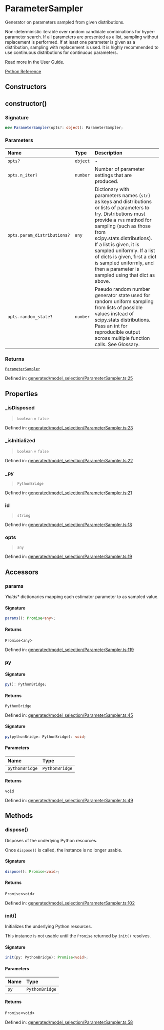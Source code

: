# ParameterSampler

Generator on parameters sampled from given distributions.

Non-deterministic iterable over random candidate combinations for hyper- parameter search. If all parameters are presented as a list, sampling without replacement is performed. If at least one parameter is given as a distribution, sampling with replacement is used. It is highly recommended to use continuous distributions for continuous parameters.

Read more in the User Guide.

[Python Reference](https://scikit-learn.org/stable/modules/generated/sklearn.model_selection.ParameterSampler.html)

## Constructors

## constructor()

### Signature

```ts
new ParameterSampler(opts?: object): ParameterSampler;
```

### Parameters

| Name | Type | Description |
| :------ | :------ | :------ |
| `opts?` | `object` | - |
| `opts.n_iter?` | `number` | Number of parameter settings that are produced. |
| `opts.param_distributions?` | `any` | Dictionary with parameters names (`str`) as keys and distributions or lists of parameters to try. Distributions must provide a `rvs` method for sampling (such as those from scipy.stats.distributions). If a list is given, it is sampled uniformly. If a list of dicts is given, first a dict is sampled uniformly, and then a parameter is sampled using that dict as above. |
| `opts.random_state?` | `number` | Pseudo random number generator state used for random uniform sampling from lists of possible values instead of scipy.stats distributions. Pass an int for reproducible output across multiple function calls. See Glossary. |

### Returns

[`ParameterSampler`](ParameterSampler.md)

Defined in:  [generated/model\_selection/ParameterSampler.ts:25](https://github.com/transitive-bullshit/scikit-learn-ts/blob/f6c1fce/packages/sklearn/src/generated/model_selection/ParameterSampler.ts#L25)

## Properties

### \_isDisposed

> `boolean`  = `false`

Defined in:  [generated/model\_selection/ParameterSampler.ts:23](https://github.com/transitive-bullshit/scikit-learn-ts/blob/f6c1fce/packages/sklearn/src/generated/model_selection/ParameterSampler.ts#L23)

### \_isInitialized

> `boolean`  = `false`

Defined in:  [generated/model\_selection/ParameterSampler.ts:22](https://github.com/transitive-bullshit/scikit-learn-ts/blob/f6c1fce/packages/sklearn/src/generated/model_selection/ParameterSampler.ts#L22)

### \_py

> `PythonBridge`

Defined in:  [generated/model\_selection/ParameterSampler.ts:21](https://github.com/transitive-bullshit/scikit-learn-ts/blob/f6c1fce/packages/sklearn/src/generated/model_selection/ParameterSampler.ts#L21)

### id

> `string`

Defined in:  [generated/model\_selection/ParameterSampler.ts:18](https://github.com/transitive-bullshit/scikit-learn-ts/blob/f6c1fce/packages/sklearn/src/generated/model_selection/ParameterSampler.ts#L18)

### opts

> `any`

Defined in:  [generated/model\_selection/ParameterSampler.ts:19](https://github.com/transitive-bullshit/scikit-learn-ts/blob/f6c1fce/packages/sklearn/src/generated/model_selection/ParameterSampler.ts#L19)

## Accessors

### params

*Yields** dictionaries mapping each estimator parameter to as sampled value.

#### Signature

```ts
params(): Promise<any>;
```

#### Returns

`Promise`\<`any`\>

Defined in: [generated/model\_selection/ParameterSampler.ts:119](https://github.com/transitive-bullshit/scikit-learn-ts/blob/f6c1fce/packages/sklearn/src/generated/model_selection/ParameterSampler.ts#L119)

### py

#### Signature

```ts
py(): PythonBridge;
```

#### Returns

`PythonBridge`

Defined in:  [generated/model\_selection/ParameterSampler.ts:45](https://github.com/transitive-bullshit/scikit-learn-ts/blob/f6c1fce/packages/sklearn/src/generated/model_selection/ParameterSampler.ts#L45)

#### Signature

```ts
py(pythonBridge: PythonBridge): void;
```

#### Parameters

| Name | Type |
| :------ | :------ |
| `pythonBridge` | `PythonBridge` |

#### Returns

`void`

Defined in: [generated/model\_selection/ParameterSampler.ts:49](https://github.com/transitive-bullshit/scikit-learn-ts/blob/f6c1fce/packages/sklearn/src/generated/model_selection/ParameterSampler.ts#L49)

## Methods

### dispose()

Disposes of the underlying Python resources.

Once `dispose()` is called, the instance is no longer usable.

#### Signature

```ts
dispose(): Promise<void>;
```

#### Returns

`Promise`\<`void`\>

Defined in:  [generated/model\_selection/ParameterSampler.ts:102](https://github.com/transitive-bullshit/scikit-learn-ts/blob/f6c1fce/packages/sklearn/src/generated/model_selection/ParameterSampler.ts#L102)

### init()

Initializes the underlying Python resources.

This instance is not usable until the `Promise` returned by `init()` resolves.

#### Signature

```ts
init(py: PythonBridge): Promise<void>;
```

#### Parameters

| Name | Type |
| :------ | :------ |
| `py` | `PythonBridge` |

#### Returns

`Promise`\<`void`\>

Defined in:  [generated/model\_selection/ParameterSampler.ts:58](https://github.com/transitive-bullshit/scikit-learn-ts/blob/f6c1fce/packages/sklearn/src/generated/model_selection/ParameterSampler.ts#L58)
